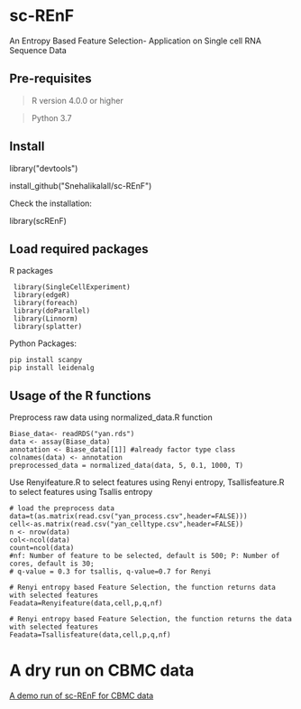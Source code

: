 # sc-REnF

An Entropy Based Feature Selection- Application on Single cell RNA Sequence Data

## Pre-requisites

> R version  4.0.0 or higher

> Python 3.7

## Install
library("devtools")

install_github("Snehalikalall/sc-REnF")

Check the installation:

library(scREnF)

## Load required packages

R packages

     library(SingleCellExperiment)
     library(edgeR)
     library(foreach)
     library(doParallel)
     library(Linnorm)
     library(splatter)

Python Packages: 
 
    pip install scanpy
    pip install leidenalg


## Usage of the R functions

Preprocess raw data using normalized_data.R function

    Biase_data<- readRDS("yan.rds")
    data <- assay(Biase_data) 
    annotation <- Biase_data[[1]] #already factor type class
    colnames(data) <- annotation
    preprocessed_data = normalized_data(data, 5, 0.1, 1000, T)


Use Renyifeature.R to select features using Renyi entropy, Tsallisfeature.R to select features using Tsallis entropy

    # load the preprocess data
    data=t(as.matrix(read.csv("yan_process.csv",header=FALSE)))
    cell<-as.matrix(read.csv("yan_celltype.csv",header=FALSE))
    n <- nrow(data)
    col<-ncol(data)
    count=ncol(data)
    #nf: Number of feature to be selected, default is 500; P: Number of cores, default is 30;
    # q-value = 0.3 for tsallis, q-value=0.7 for Renyi

    # Renyi entropy based Feature Selection, the function returns data with selected features
    Feadata=Renyifeature(data,cell,p,q,nf)
    
    # Renyi entropy based Feature Selection, the function returns the data with selected features
    Feadata=Tsallisfeature(data,cell,p,q,nf)



# A dry run on CBMC data 

[A demo run of sc-REnF for CBMC data](https://snehalikalall.github.io/Introduction-to-sc-REnF/)


